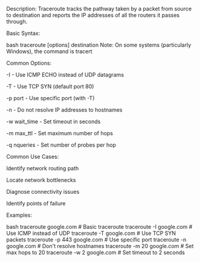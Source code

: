 
Description:
Traceroute tracks the pathway taken by a packet from source to destination and reports the IP addresses of all the routers it passes through.

Basic Syntax:

bash
traceroute [options] destination
Note: On some systems (particularly Windows), the command is tracert

Common Options:

-I - Use ICMP ECHO instead of UDP datagrams

-T - Use TCP SYN (default port 80)

-p port - Use specific port (with -T)

-n - Do not resolve IP addresses to hostnames

-w wait_time - Set timeout in seconds

-m max_ttl - Set maximum number of hops

-q nqueries - Set number of probes per hop

Common Use Cases:

Identify network routing path

Locate network bottlenecks

Diagnose connectivity issues

Identify points of failure

Examples:

bash
traceroute google.com                    # Basic traceroute
traceroute -I google.com                 # Use ICMP instead of UDP
traceroute -T google.com                 # Use TCP SYN packets
traceroute -p 443 google.com             # Use specific port
traceroute -n google.com                 # Don't resolve hostnames
traceroute -m 20 google.com              # Set max hops to 20
traceroute -w 2 google.com               # Set timeout to 2 seconds